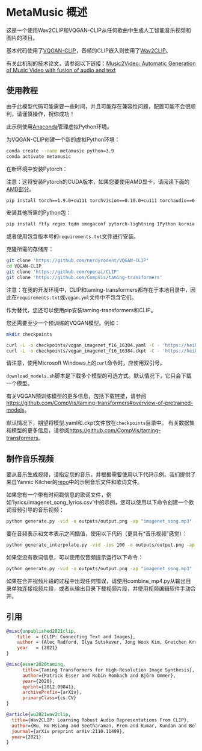 # MetaMusic 概述

这是一个使用Wav2CLIP和VQGAN-CLIP从任何歌曲中生成人工智能音乐视频和图片的项目。

基本代码使用了[VQGAN-CLIP](https://github.com/nerdyrodent/VQGAN-CLIP)，音频的CLIP嵌入则使用了[Wav2CLIP](https://github.com/descriptinc/lyrebird-wav2clip)。

有关此机制的技术论文，请参阅以下链接：[Music2Video: Automatic Generation of Music Video with fusion of audio and text](https://arxiv.org/abs/2201.03809v2)


## 使用教程

由于此模型代码可能需要一些时间，并且可能存在兼容性问题，配置可能不会很顺利，请谨慎操作，祝你成功！

此示例使用[Anaconda](https://www.anaconda.com/products/individual#Downloads)管理虚拟Python环境。

为VQGAN-CLIP创建一个新的虚拟Python环境：

```sh
conda create --name metamusic python=3.9
conda activate metamusic
```

在新环境中安装Pytorch：

注意：这将安装Pytorch的CUDA版本，如果您要使用AMD显卡，请阅读下面的[AMD部分](#using-an-amd-graphics-card)。

```sh
pip install torch==1.9.0+cu111 torchvision==0.10.0+cu111 torchaudio==0.9.0 -f https://download.pytorch.org/whl/torch_stable.html
```

安装其他所需的Python包：

```sh
pip install ftfy regex tqdm omegaconf pytorch-lightning IPython kornia imageio imageio-ffmpeg einops torch_optimizer wav2clip
```

或者使用包含版本号的```requirements.txt```文件进行安装。

克隆所需的存储库：

```sh
git clone 'https://github.com/nerdyrodent/VQGAN-CLIP'
cd VQGAN-CLIP
git clone 'https://github.com/openai/CLIP'
git clone 'https://github.com/CompVis/taming-transformers'
```

注意：在我的开发环境中，CLIP和taming-transformers都存在于本地目录中，因此在`requirements.txt`或`vqgan.yml`文件中不包含它们。

作为替代，您还可以使用pip安装taming-transformers和CLIP。

您还需要至少一个预训练的VQGAN模型。例如：

```sh
mkdir checkpoints

curl -L -o checkpoints/vqgan_imagenet_f16_16384.yaml -C - 'https://heibox.uni-heidelberg.de/d/a7530b09fed84f80a887/files/?p=%2Fconfigs%2Fmodel.yaml&dl=1' #ImageNet 16384
curl -L -o checkpoints/vqgan_imagenet_f16_16384.ckpt -C - 'https://heibox.uni-heidelberg.de/d/a7530b09fed84f80a887/files/?p=%2Fckpts%2Flast.ckpt&dl=1' #ImageNet 16384
```
请注意，使用Microsoft Windows上的```curl```命令时，应使用双引号。

`download_models.sh`脚本是下载多个模型的可选方式。默认情况下，它只会下载一个模型。

有关VQGAN预训练模型的更多信息，包括下载链接，请参阅<https://github.com/CompVis/taming-transformers#overview-of-pretrained-models>。

默认情况下，期望将模型.yaml和.ckpt文件放在`checkpoints`目录中。
有关数据集和模型的更多信息，请参阅<https://github.com/CompVis/taming-transformers>。

## 制作音乐视频

要从音乐生成视频，请指定您的音乐，并根据需要使用以下代码示例。我们提供了来自Yannic Kilcher的[repo](https://github.com/yk/clip_music_video)中的示例音乐文件和歌词文件。

如果您有一个带有时间戳信息的歌词文件，例如'lyrics/imagenet_song_lyrics.csv'中的示例，您可以使用以下命令创建一个歌词音频引导的音乐视频：

```sh
python generate.py -vid -o outputs/output.png -ap "imagenet_song.mp3" -lyr "lyrics/imagenet_song_lyrics.csv" -gid 2 -ips 100
```

要在音频表示和文本表示之间插值，使用以下代码（更具有“音乐视频”感觉）：

```sh
python generate_interpolate.py -vid -ips 100 -o outputs/output.png -ap "imagenet_song.mp3" -lyr "lyrics/imagenet_song_lyrics.csv" -gid 0
```

如果您没有歌词信息，可以使用仅音频提示运行以下命令：

```sh
python generate.py -vid -o outputs/output.png -ap "imagenet_song.mp3" -gid 2 -ips 100
```

如果在合并视频片段的过程中出现任何错误，请使用combine_mp4.py从输出目录单独连接视频片段，或者从输出目录下载视频片段，并使用视频编辑软件手动合并。

## 引用

```bibtex
@misc{unpublished2021clip,
    title  = {CLIP: Connecting Text and Images},
    author = {Alec Radford, Ilya Sutskever, Jong Wook Kim, Gretchen Krueger, Sandhini Agarwal},
    year   = {2021}
}
```

```bibtex
@misc{esser2020taming,
      title={Taming Transformers for High-Resolution Image Synthesis}, 
      author={Patrick Esser and Robin Rombach and Björn Ommer},
      year={2020},
      eprint={2012.09841},
      archivePrefix={arXiv},
      primaryClass={cs.CV}
}
```

```bibtex
@article{wu2021wav2clip,
  title={Wav2CLIP: Learning Robust Audio Representations From CLIP},
  author={Wu, Ho-Hsiang and Seetharaman, Prem and Kumar, Kundan and Bello, Juan Pablo},
  journal={arXiv preprint arXiv:2110.11499},
  year={2021}
}
```